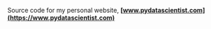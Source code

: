 Source code for my personal website, **[www.pydatascientist.com](https://www.pydatascientist.com)**
